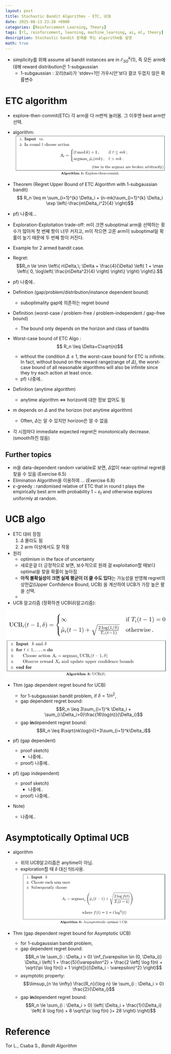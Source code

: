 ```yaml
---
layout: post
title: Stochastic Bandit Algorithms - ETC, UCB
date: 2025-08-13 23:28 +0900
categories: [Reinforcement Learning, Theory]
tags: [rl, reinforcement, learning, machine_learning, ai, ml, theory]
description: Stochastic bandit 문제를 푸는 algorithm들 설명
math: true
---
```

- simplicity를 위해 assume all bandit instances are in $\mathcal{E}_{SG}^k(1)$, 즉 모든 arm에 대해 reward distribution은 1-subgaussian
	- 1-subgaussian : 꼬리(tail)가 'stdev=1인 가우시안'보다 결코 두껍지 않은 확률변수

# ETC algorithm
- explore-then-commit(ETC) 각 arm을 다 m번씩 눌러봄. 그 이후엔 best arm만 선택.
- algorithm:
	![mab-etcucb-etc-algorithm.png](assets/img/postimgs/mab-etcucb-etc-algorithm.png)
- Theorem (Regret Upper Bound of ETC Algorithm with 1-subgaussian bandit)
$$ R_n \leq m \sum_{i=1}^{k} \Delta_i + (n-mk)\sum_{i=1}^{k} \Delta_i \exp \left(-\frac{m\Delta_i^2}{4} \right)$$
- pf) 나중에...



- Exploration-Exploitation trade-off: m이 크면 suboptimal arm을 선택하는 횟수가 많아져 첫 번째 항이 너무 커지고, m이 작으면 고른 arm이 suboptimal일 확률이 높기 때문에 두 번째 항이 커진다.

- Example for 2 armed bandit case.
- Regret: $$R_n \le \min \left\{ 
n\Delta,\; 
\Delta + \frac{4}{\Delta} \left( 1 + \max \left\{ 0, \log\left( \frac{n\Delta^2}{4} \right) \right\} \right) 
\right\}.$$
- pf) 나중에..

- Definition (gap/problem/distribution/instance dependent bound)
	- suboptimality gap에 의존하는 regret bound
- Definition (worst-case / problem-free / problem-independent / gap-free bound)
	- The bound only depends on the horizon and class of bandits

- Worst-case bound of ETC Algo : $$ R_n \leq \Delta+C\sqrt{n}$$
	- without the condition $\Delta\leq1$, the worst-case bound for ETC is infinite. In fact, without bound on the reward range(range of $\Delta$), the worst-case bound of all reasonable algorithms will also be infinite since they try each action at least once.
	- pf) 나중에..

- Definition (anytime algorithm)
	- anytime algorithm $\Leftrightarrow$ horizon에 대한 정보 없어도 됨

- m depends on $\Delta$ and the horizon (not anytime algorithm)
	- Often, $\Delta$는 알 수 있지만 horizon은 알 수 없음
- 각 시점마다 immediate expected regret은 monotonically decrease. (smooth하진 않음)


## Further topics
- m을 data-dependent random variable로 보면, $\Delta$없이 near-optimal regret을 찾을 수 있음 (Exercise 6.5)
- Elimination Algorithm을 이용하여 ... (Exercise 6.8)
- $\varepsilon$-greedy : randomised relative of ETC that in round t plays the empirically best arm with probability $1-\varepsilon_t$ and otherwise explores uniformly at random.



# UCB algo
- ETC 대비 장점
	1. $\Delta$ 몰라도 됨
	2. 2 arm 이상에서도 잘 작동
- 원리
	- optimism in the face of uncertainty
	- 새로운걸 더 긍정적으로 보면, 보수적으로 원래 걸 exploitation할 때보다 optimal을 찾을 확률이 높아짐
	- **아직 불확실성이 크면 실제 평균이 더 클 수도 있다**는 가능성을 반영해 regret의 상한값(Upper Confidence Bound, UCB) 을 계산하여 UCB가 가장 높은 팔을 선택.
	- 
- UCB 알고리즘 (정확하겐 UCB($\delta$)알고리즘):

![mab-etcucb-ucbequation.png](assets/img/postimgs/mab-etcucb-ucbequation.png)
![mab-etcucb-ucb-algorithm.png](assets/img/postimgs/mab-etcucb-ucb-algorithm.png)

- Thm (gap dependent regret bound for UCB)
	- for 1-subgaussian bandit problem, if $\delta = 1 / n^2$, 
	- gap dependent regret bound: $$R_n \leq 3\sum_{i=1}^k \Delta_i + \sum_{i:\Delta_i>0}\frac{16\log(n)}{\Delta_i}$$
	- gap **in**dependent regret bound:  $$R_n \leq 8\sqrt{nk\log(n)}+3\sum_{i=1}^k\Delta_i$$
- pf) (gap dependent)
	- proof sketch)
		- 나중에..
	- proof) 나중에..
- pf) (gap independent)
	- proof sketch)
		- 나중에..
	- proof) 나중에..

- Note)
	- 나중에..

# Asymptotically Optimal UCB

- algorithm
	- 위의 UCB알고리즘은 anytime이 아님.
	- exploration할 때 $\delta$ 대신 f(t)사용.
![mab-etcucb-asymtoticucb.png](assets/img/postimgs/mab-etcucb-asymtoticucb.png)

- Thm (gap dependent regret bound for Asymptotic UCB)
	- for 1-subgaussian bandit problem,
	- gap dependent regret bound: $$R_n \le \sum_{i : \Delta_i > 0} \inf_{\varepsilon \in (0, \Delta_i)} \Delta_i \left( 1 + \frac{5}{\varepsilon^2} + \frac{2 \left[ \log f(n) + \sqrt{\pi \log f(n)} + 1 \right]}{(\Delta_i - \varepsilon)^2} \right)$$
	- asymptotic property: $$\limsup_{n \to \infty} \frac{R_n}{\log n} 
\le \sum_{i : \Delta_i > 0} \frac{2}{\Delta_i}$$ 
	- gap **in**dependent regret bound:  $$R_n \le \sum_{i : \Delta_i > 0} \left( \Delta_i + \frac{1}{\Delta_i} \left( 8 \log f(n) + 8 \sqrt{\pi \log f(n) }+ 28 \right) \right)$$

# Reference
Tor L., Csaba S., *Bandit Algorithm* 
